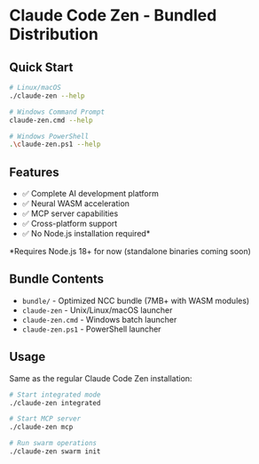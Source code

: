 # Claude Code Zen - Bundled Distribution

## Quick Start

```bash
# Linux/macOS
./claude-zen --help

# Windows Command Prompt
claude-zen.cmd --help

# Windows PowerShell
.\claude-zen.ps1 --help
```

## Features

- ✅ Complete AI development platform
- ✅ Neural WASM acceleration
- ✅ MCP server capabilities
- ✅ Cross-platform support
- ✅ No Node.js installation required*

*Requires Node.js 18+ for now (standalone binaries coming soon)

## Bundle Contents

- `bundle/` - Optimized NCC bundle (7MB+ with WASM modules)
- `claude-zen` - Unix/Linux/macOS launcher
- `claude-zen.cmd` - Windows batch launcher
- `claude-zen.ps1` - PowerShell launcher

## Usage

Same as the regular Claude Code Zen installation:

```bash
# Start integrated mode
./claude-zen integrated

# Start MCP server
./claude-zen mcp

# Run swarm operations
./claude-zen swarm init
```
